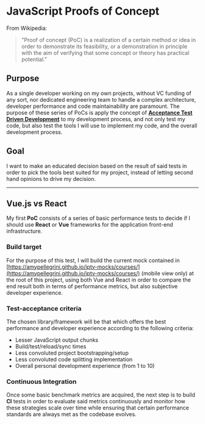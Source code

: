 # JavaScript Proofs of Concept

From Wikipedia:

> "Proof of concept (PoC) is a realization of a certain method or idea in order to demonstrate its feasibility, or a demonstration in principle with the aim of verifying that some concept or theory has practical potential."

## Purpose

As a single developer working on my own projects, without VC funding of any sort, nor dedicated engineering team to handle a complex architecture, developer performance and code maintainability are paramount. The purpose of these series of PoCs is apply the concept of [**Acceptance Test Driven Development**](https://en.wikipedia.org/wiki/Acceptance_test%E2%80%93driven_development) to my development process, and not only test my code, but also test the tools I will use to implement my code, and the overall development process.

## Goal

I want to make an educated decision based on the result of said tests in order to pick the tools best suited for my project, instead of letting second hand opinions to drive my decision.

---

## Vue.js vs React

My first **PoC** consists of a series of basic performance tests to decide if I should use **React** or **Vue** frameworks for the application front-end infrastructure.

### Build target

For the purpose of this test, I will build the current mock contained in [https://amypellegrini.github.io/jptv-mocks/courses/](https://amypellegrini.github.io/jptv-mocks/courses/) (mobile view only) at the root of this project, using both Vue and React in order to compare the end result both in terms of performance metrics, but also subjective developer experience.

### Test-acceptance criteria

The chosen library/framework will be that which offers the best performance and developer experience according to the following criteria:

- Lesser JavaScript output chunks
- Build/test/reload/sync times
- Less convoluted project bootstrapping/setup
- Less convoluted code splitting implementation
- Overall personal development experience (from 1 to 10)

### Continuous Integration

Once some basic benchmark metrics are acquired, the next step is to build **CI** tests in order to evaluate said metrics continuously and monitor how these strategies scale over time while ensuring that certain performance standards are always met as the codebase evolves.
